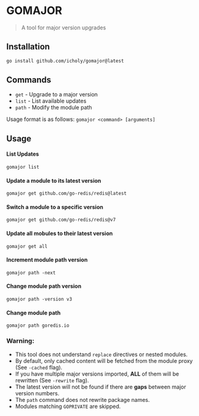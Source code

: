 # GOMAJOR

> A tool for major version upgrades

## Installation

```sh
go install github.com/icholy/gomajor@latest
```

## Commands

* `get` - Upgrade to a major version
* `list` - List available updates
* `path` - Modify the module path

Usage format is as follows: `gomajor <command> [arguments]`

## Usage

#### List Updates

```
gomajor list
```

#### Update a module to its latest version

```
gomajor get github.com/go-redis/redis@latest
```

#### Switch a module to a specific version

```
gomajor get github.com/go-redis/redis@v7
```

#### Update all mobules to their latest version

```
gomajor get all
```

#### Increment module path version

```
gomajor path -next
```

#### Change module path version

```
gomajor path -version v3
```

#### Change module path

```
gomajor path goredis.io
```

### Warning:

* This tool does not understand `replace` directives or nested modules.
* By default, only cached content will be fetched from the module proxy (See `-cached` flag).
* If you have multiple major versions imported, **ALL** of them will be rewritten (See `-rewrite` flag).
* The latest version will not be found if there are **gaps** between major version numbers.
* The `path` command does not rewrite package names.
* Modules matching `GOPRIVATE` are skipped.
